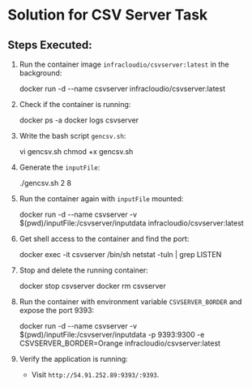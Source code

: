 # Solution for CSV Server Task

## Steps Executed:

1. Run the container image `infracloudio/csvserver:latest` in the background:
    
    docker run -d --name csvserver infracloudio/csvserver:latest
    

2. Check if the container is running:
    
    docker ps -a
    docker logs csvserver


3. Write the bash script `gencsv.sh`:
    
    vi  gencsv.sh
    chmod +x gencsv.sh
    

4. Generate the `inputFile`:
    
    ./gencsv.sh 2 8
    

5. Run the container again with `inputFile` mounted:
    
    docker run -d --name csvserver -v $(pwd)/inputFile:/csvserver/inputdata infracloudio/csvserver:latest
    

6. Get shell access to the container and find the port:
    
    docker exec -it csvserver /bin/sh
    netstat -tuln | grep LISTEN
    

7. Stop and delete the running container:
    
    docker stop csvserver
    docker rm csvserver


8. Run the container with environment variable `CSVSERVER_BORDER` and expose the port 9393:

    docker run -d --name csvserver -v $(pwd)/inputFile:/csvserver/inputdata -p 9393:9300 -e CSVSERVER_BORDER=Orange infracloudio/csvserver:latest
    

9. Verify the application is running:
    - Visit `http://54.91.252.89:9393/:9393`.

